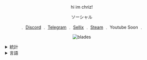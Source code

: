

<p align="center">
    hi im chriz!
<p align="center">
ソーシャル
<p align="center">
   ﹒
   <a href="https://discord.com/users/755217098183016488">Discord</a>
   ﹒
   <a href="https://t.me/unwizz">Telegram</a>
   ﹒
   <a href="https://sellix.io/chriz">Sellix</a>
   ﹒
   <a href="https://steamcommunity.com/id/Discordians">Steam</a>
   ﹒
   Youtube Soon
   ﹒
</p>

<p align="center">
<img src="https://komarev.com/ghpvc/?username=unwizz&color=0f0707" alt="blades" width="" height="">
</p>

<details>
  <summary>統計</summary>
  <img src="https://github-readme-stats.vercel.app/api?username=unwizz&theme=black" alt="fax">
</details>

<details>
  <summary>言語</summary>
  <img src="https://github-readme-stats.vercel.app/api/top-langs/?username=unwizz&theme=black" alt="fax">
</details>
